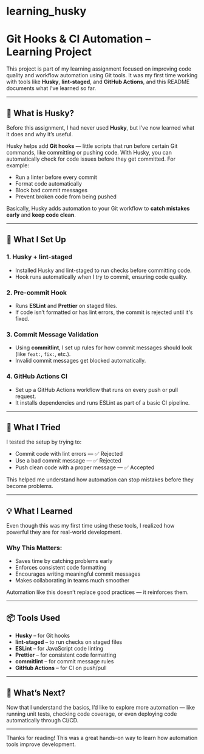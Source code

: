 # learning_husky

# Git Hooks & CI Automation – Learning Project

This project is part of my learning assignment focused on improving code quality and workflow automation using Git tools. It was my first time working with tools like **Husky**, **lint-staged**, and **GitHub Actions**, and this README documents what I’ve learned so far.

---

## 🐶 What is Husky?

Before this assignment, I had never used **Husky**, but I’ve now learned what it does and why it’s useful.

Husky helps add **Git hooks** — little scripts that run before certain Git commands, like committing or pushing code. With Husky, you can automatically check for code issues before they get committed. For example:

- Run a linter before every commit
- Format code automatically
- Block bad commit messages
- Prevent broken code from being pushed

Basically, Husky adds automation to your Git workflow to **catch mistakes early** and **keep code clean**.

---

## 🔧 What I Set Up

### 1. **Husky + lint-staged**
- Installed Husky and lint-staged to run checks before committing code.
- Hook runs automatically when I try to commit, ensuring code quality.

### 2. **Pre-commit Hook**
- Runs **ESLint** and **Prettier** on staged files.
- If code isn’t formatted or has lint errors, the commit is rejected until it's fixed.

### 3. **Commit Message Validation**
- Using **commitlint**, I set up rules for how commit messages should look (like `feat:`, `fix:`, etc.).
- Invalid commit messages get blocked automatically.

### 4. **GitHub Actions CI**
- Set up a GitHub Actions workflow that runs on every push or pull request.
- It installs dependencies and runs ESLint as part of a basic CI pipeline.

---

## 🧪 What I Tried

I tested the setup by trying to:
- Commit code with lint errors — ✅ Rejected
- Use a bad commit message — ✅ Rejected
- Push clean code with a proper message — ✅ Accepted

This helped me understand how automation can stop mistakes before they become problems.

---

## 💡 What I Learned

Even though this was my first time using these tools, I realized how powerful they are for real-world development.

### Why This Matters:
- Saves time by catching problems early
- Enforces consistent code formatting
- Encourages writing meaningful commit messages
- Makes collaborating in teams much smoother

Automation like this doesn’t replace good practices — it reinforces them.

---

## 📦 Tools Used

- **Husky** – for Git hooks
- **lint-staged** – to run checks on staged files
- **ESLint** – for JavaScript code linting
- **Prettier** – for consistent code formatting
- **commitlint** – for commit message rules
- **GitHub Actions** – for CI on push/pull

---

## 🚀 What’s Next?

Now that I understand the basics, I’d like to explore more automation — like running unit tests, checking code coverage, or even deploying code automatically through CI/CD.

---

Thanks for reading! This was a great hands-on way to learn how automation tools improve development.
